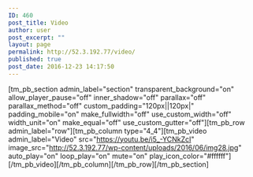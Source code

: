 ```yaml
---
ID: 460
post_title: Video
author: user
post_excerpt: ""
layout: page
permalink: http://52.3.192.77/video/
published: true
post_date: 2016-12-23 14:17:50
---
```

[tm_pb_section admin_label="section" transparent_background="on" allow_player_pause="off" inner_shadow="off" parallax="off" parallax_method="off" custom_padding="120px||120px|" padding_mobile="on" make_fullwidth="off" use_custom_width="off" width_unit="on" make_equal="off" use_custom_gutter="off"][tm_pb_row admin_label="row"][tm_pb_column type="4_4"][tm_pb_video admin_label="Video" src="https://youtu.be/i5_-YCNkZcI" image_src="http://52.3.192.77/wp-content/uploads/2016/06/img28.jpg" auto_play="on" loop_play="on" mute="on" play_icon_color="#ffffff"] [/tm_pb_video][/tm_pb_column][/tm_pb_row][/tm_pb_section]